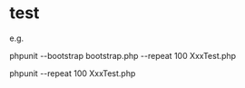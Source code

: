 # test
e.g.

phpunit --bootstrap bootstrap.php --repeat 100  XxxTest.php

phpunit --repeat 100  XxxTest.php
